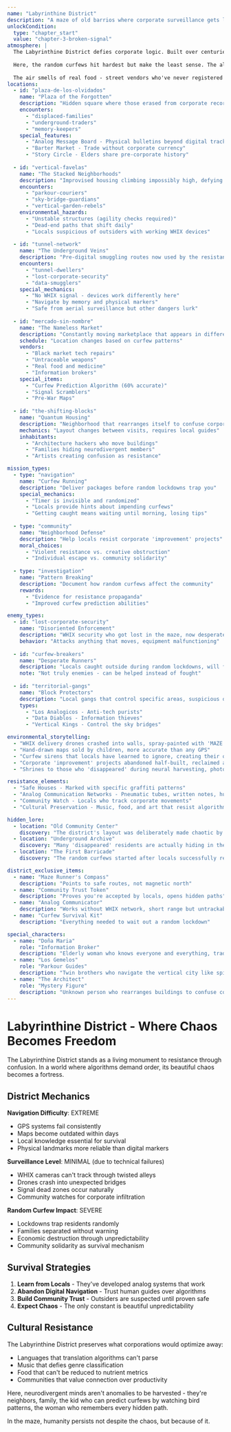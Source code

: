 ```yaml
---
name: "Labyrinthine District"
description: "A maze of old barrios where corporate surveillance gets lost in organic chaos"
unlockCondition:
  type: "chapter_start"
  value: "chapter-3-broken-signal"
atmosphere: |
  The Labyrinthine District defies corporate logic. Built over centuries without central planning, its twisted streets and stacked housing create natural dead zones where WHIX's signals falter. Narrow alleys open into hidden plazas. Staircases lead to bridges connecting buildings that shouldn't touch. Graffiti in a dozen languages marks resistance routes.
  
  Here, the random curfews hit hardest but make the least sense. The algorithm struggles to model chaos it didn't create. In this beautiful confusion, community thrives in the spaces surveillance cannot reach.
  
  The air smells of real food - street vendors who've never registered with WHIX, cooking with recipes older than corporations. Music bleeds from windows: cumbia, reggaeton, and genres that algorithm playlists don't recognize.
locations:
  - id: "plaza-de-los-olvidados"
    name: "Plaza of the Forgotten"
    description: "Hidden square where those erased from corporate records gather"
    encounters:
      - "displaced-families"
      - "underground-traders"
      - "memory-keepers"
    special_features:
      - "Analog Message Board - Physical bulletins beyond digital tracking"
      - "Barter Market - Trade without corporate currency"
      - "Story Circle - Elders share pre-corporate history"
    
  - id: "vertical-favelas"
    name: "The Stacked Neighborhoods"
    description: "Improvised housing climbing impossibly high, defying building codes and physics"
    encounters:
      - "parkour-couriers"
      - "sky-bridge-guardians"
      - "vertical-garden-rebels"
    environmental_hazards:
      - "Unstable structures (agility checks required)"
      - "Dead-end paths that shift daily"
      - "Locals suspicious of outsiders with working WHIX devices"
  
  - id: "tunnel-network"
    name: "The Underground Veins"
    description: "Pre-digital smuggling routes now used by the resistance"
    encounters:
      - "tunnel-dwellers"
      - "lost-corporate-security"
      - "data-smugglers"
    special_mechanics:
      - "No WHIX signal - devices work differently here"
      - "Navigate by memory and physical markers"
      - "Safe from aerial surveillance but other dangers lurk"
  
  - id: "mercado-sin-nombre"
    name: "The Nameless Market"
    description: "Constantly moving marketplace that appears in different locations"
    schedule: "Location changes based on curfew patterns"
    vendors:
      - "Black market tech repairs"
      - "Untraceable weapons"
      - "Real food and medicine"
      - "Information brokers"
    special_items:
      - "Curfew Prediction Algorithm (60% accurate)"
      - "Signal Scramblers"
      - "Pre-War Maps"
  
  - id: "the-shifting-blocks"
    name: "Quantum Housing"
    description: "Neighborhood that rearranges itself to confuse corporate mapping"
    mechanics: "Layout changes between visits, requires local guides"
    inhabitants:
      - "Architecture hackers who move buildings"
      - "Families hiding neurodivergent members"
      - "Artists creating confusion as resistance"

mission_types:
  - type: "navigation"
    name: "Curfew Running"
    description: "Deliver packages before random lockdowns trap you"
    special_mechanics:
      - "Timer is invisible and randomized"
      - "Locals provide hints about impending curfews"
      - "Getting caught means waiting until morning, losing tips"
  
  - type: "community"
    name: "Neighborhood Defense"
    description: "Help locals resist corporate 'improvement' projects"
    moral_choices:
      - "Violent resistance vs. creative obstruction"
      - "Individual escape vs. community solidarity"
  
  - type: "investigation"
    name: "Pattern Breaking"
    description: "Document how random curfews affect the community"
    rewards:
      - "Evidence for resistance propaganda"
      - "Improved curfew prediction abilities"

enemy_types:
  - id: "lost-corporate-security"
    name: "Disoriented Enforcement"
    description: "WHIX security who got lost in the maze, now desperate and dangerous"
    behavior: "Attacks anything that moves, equipment malfunctioning"
  
  - id: "curfew-breakers"
    name: "Desperate Runners"
    description: "Locals caught outside during random lockdowns, will fight for shelter"
    note: "Not truly enemies - can be helped instead of fought"
  
  - id: "territorial-gangs"
    name: "Block Protectors"
    description: "Local gangs that control specific areas, suspicious of outsiders"
    types:
      - "Los Analogicos - Anti-tech purists"
      - "Data Diablos - Information thieves"
      - "Vertical Kings - Control the sky bridges"

environmental_storytelling:
  - "WHIX delivery drones crashed into walls, spray-painted with 'MAZE: 1, ALGORITHM: 0'"
  - "Hand-drawn maps sold by children, more accurate than any GPS"
  - "Curfew sirens that locals have learned to ignore, creating their own warning systems"
  - "Corporate 'improvement' projects abandoned half-built, reclaimed as community spaces"
  - "Shrines to those who 'disappeared' during neural harvesting, photos surrounded by candles"

resistance_elements:
  - "Safe Houses - Marked with specific graffiti patterns"
  - "Analog Communication Networks - Pneumatic tubes, written notes, human messengers"
  - "Community Watch - Locals who track corporate movements"
  - "Cultural Preservation - Music, food, and art that resist algorithmic categorization"

hidden_lore:
  - location: "Old Community Center"
    discovery: "The district's layout was deliberately made chaotic by anarchist urban planners in 2089 to resist corporate control"
  - location: "Underground Archive"
    discovery: "Many 'disappeared' residents are actually hiding in the unmapped sections, protected by the community"
  - location: "The First Barricade"
    discovery: "The random curfews started after locals successfully resisted a mass neural harvesting attempt"

district_exclusive_items:
  - name: "Maze Runner's Compass"
    description: "Points to safe routes, not magnetic north"
  - name: "Community Trust Token"
    description: "Proves you're accepted by locals, opens hidden paths"
  - name: "Analog Communicator"
    description: "Works without WHIX network, short range but untrackable"
  - name: "Curfew Survival Kit"
    description: "Everything needed to wait out a random lockdown"

special_characters:
  - name: "Doña Maria"
    role: "Information Broker"
    description: "Elderly woman who knows everyone and everything, trades info for real food"
  - name: "Los Gemelos"
    role: "Parkour Guides"
    description: "Twin brothers who navigate the vertical city like spiders"
  - name: "The Architect"
    role: "Mystery Figure"
    description: "Unknown person who rearranges buildings to confuse corporate mapping"
---
```


# Labyrinthine District - Where Chaos Becomes Freedom

The Labyrinthine District stands as a living monument to resistance through confusion. In a world where algorithms demand order, its beautiful chaos becomes a fortress.

## District Mechanics

**Navigation Difficulty**: EXTREME
- GPS systems fail consistently
- Maps become outdated within days
- Local knowledge essential for survival
- Physical landmarks more reliable than digital markers

**Surveillance Level**: MINIMAL (due to technical failures)
- WHIX cameras can't track through twisted alleys
- Drones crash into unexpected bridges
- Signal dead zones occur naturally
- Community watches for corporate infiltration

**Random Curfew Impact**: SEVERE
- Lockdowns trap residents randomly
- Families separated without warning
- Economic destruction through unpredictability
- Community solidarity as survival mechanism

## Survival Strategies

1. **Learn from Locals** - They've developed analog systems that work
2. **Abandon Digital Navigation** - Trust human guides over algorithms
3. **Build Community Trust** - Outsiders are suspected until proven safe
4. **Expect Chaos** - The only constant is beautiful unpredictability

## Cultural Resistance

The Labyrinthine District preserves what corporations would optimize away:
- Languages that translation algorithms can't parse
- Music that defies genre classification
- Food that can't be reduced to nutrient metrics
- Communities that value connection over productivity

Here, neurodivergent minds aren't anomalies to be harvested - they're neighbors, family, the kid who can predict curfews by watching bird patterns, the woman who remembers every hidden path.

In the maze, humanity persists not despite the chaos, but because of it.